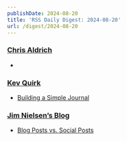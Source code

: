 ```yaml
---
publishDate: 2024-08-20
title: 'RSS Daily Digest: 2024-08-20'
url: /digest/2024-08-20
---
```


### [Chris Aldrich](https://boffosocko.com/)

  * [](https://boffosocko.com/2024/08/19/55824725/)
  
### [Kev Quirk](https://kevquirk.com/)

  * [Building a Simple Journal](https://kevquirk.com/blog/building-a-simple-journal)
  
### [Jim Nielsen’s Blog](https://blog.jim-nielsen.com/)

  * [Blog Posts vs. Social Posts](https://blog.jim-nielsen.com/2024/blog-vs-social-posts/)
  
